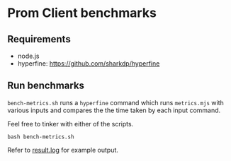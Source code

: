# Prom Client benchmarks

## Requirements

- node.js
- hyperfine: https://github.com/sharkdp/hyperfine

## Run benchmarks

`bench-metrics.sh` runs a `hyperfine` command which runs `metrics.mjs` with various inputs and compares the the time taken by each input command.

Feel free to tinker with either of the scripts.

```shell
bash bench-metrics.sh
```

Refer to [result.log](result.log) for example output.
